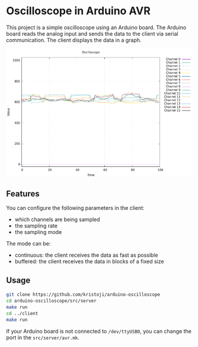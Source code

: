 # Oscilloscope in Arduino AVR

This project is a simple oscilloscope using an Arduino board. The Arduino board reads the analog input and sends the data to the client via serial communication. The client displays the data in a graph.

![Screenshot](img/Oscilloscope.png)

## Features

You can configure the following parameters in the client:
- which channels are being sampled
- the sampling rate
- the sampling mode

The mode can be:
- continuous: the client receives the data as fast as possible
- buffered: the client receives the data in blocks of a fixed size

## Usage

```bash
git clone https://github.com/kristoji/arduino-oscilloscope
cd arduino-oscilloscope/src/server
make run
cd ../client
make run
```

If your Arduino board is not connected to `/dev/ttyUSB0`, you can change the port in the `src/server/avr.mk`.
